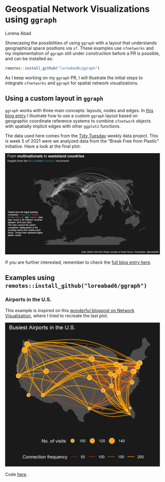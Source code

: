 Geospatial Network Visualizations using `ggraph`
================
Lorena Abad

Showcasing the possibilities of using `ggraph` with a layout that
understands geographical space positions via `sf`. These examples use
`sfnetworks` and my implementation of `ggraph` still under construction
before a PR is possible, and can be installed as:

``` r
remotes::install_github("loreabad6/ggraph")
```

As I keep working on my `ggraph` PR, I will illustrate the initial steps
to integrate `sfnetworks` and `ggraph` for spatial network
visualizations.

## Using a custom layout in `ggraph`

`ggraph` works with three main concepts: layouts, nodes and edges. In
[this blog entry]() I illustrate how to use a custom `ggraph` layout
based on geographic coordinate reference systems to combine `sfnetwork`
objects with spatially implicit edges with other `ggplot2` functions.

The data used here comes from the [Tidy
Tuesday](https://github.com/rfordatascience/tidytuesday) weekly data
project. This is week 5 of 2021 were we analyzed data from the “Break
Free from Plastic” initiative. Have a look at the final plot:

![](https://raw.githubusercontent.com/loreabad6/TidyTuesday/master/plot/2021_week_05.png)

If you are further interested, remember to check the [full blog entry
here]().

## Examples using `remotes::install_github("loreabad6/ggraph")`

### Airports in the U.S.

This example is inspired on this [wonderful blogpost on Network
Visualization](https://kateto.net/sunbelt2019#overlaying-networks-on-geographic-maps),
where I tried to recreate the last plot.

![](figs/us_airports.png)

Code [here](code/airports.R).
